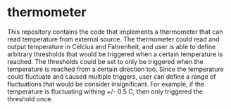 # thermometer
This repository contains the code that implements a thermometer that can read temperature from external source. The thermometer could read and output temperature in Celcius and Fahrenheit, and user is able to define arbitrary thresholds that would be triggered when a certain temperature is reached. The thresholds could be set to only be triggered when the temperature is reached from a certain direction too. Since the temperature could fluctuate and caused multiple triggers, user can define a range of fluctuations that would be consider insignificant. For example, if the temperature is fluctuating withing +/- 0.5 C, then only triggered the threshold once.
